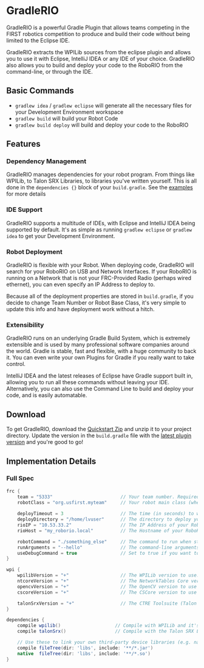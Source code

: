 # GradleRIO
GradleRIO is a powerful Gradle Plugin that allows teams competing in the FIRST
robotics competition to produce and build their code without being limited to
the Eclipse IDE.

GradleRIO extracts the WPILib sources from the eclipse plugin and allows you to
use it with Eclipse, IntelliJ IDEA or any IDE of your choice. GradleRIO also allows you to build and
deploy your code to the RoboRIO from the command-line, or through the IDE.

## Basic Commands
- ```gradlew idea``` / ```gradlew eclipse``` will generate all the necessary files for your Development Environment workspace
- ```gradlew build``` will build your Robot Code
- ```gradlew build deploy``` will build and deploy your code to the RoboRIO

## Features
### Dependency Management
GradleRIO manages dependencies for your robot program. From things like WPILib, to Talon SRX Libraries, to libraries you've written yourself. This is all done in the `dependencies {}` block of your `build.gradle`. See the [examples](examples/) for more details

### IDE Support
GradleRIO supports a multitude of IDEs, with Eclipse and IntelliJ IDEA being supported by default. It's as simple as running ```gradlew eclipse``` or ```gradlew idea``` to get your Development Environment.

### Robot Deployment
GradleRIO is flexible with your Robot. When deploying code, GradleRIO will search for your RoboRIO on USB and Network Interfaces. If your RoboRIO is running on a Network that is not your FRC-Provided Radio (perhaps wired ethernet), you can even specify an IP Address to deploy to. 

Because all of the deployment properties are stored in ```build.gradle```, if you decide to change Team Number or Robot Base Class, it's very simple to update this info and have deployment work without a hitch. 

### Extensibility
GradleRIO runs on an underlying Gradle Build System, which is extremely extensible and is used by many professional software companies around the world. Gradle is stable, fast and flexible, with a huge community to back it. You can even write your own Plugins for Gradle if you really want to take control.

IntelliJ IDEA and the latest releases of Eclipse have Gradle support built in, allowing you to run all these commands without leaving your IDE. Alternatively, you can also use the Command Line to build and deploy your code, and is easily automatable.

## Download
To get GradleRIO, download the [Quickstart Zip](Quickstart.zip) and unzip it to your project directory. Update the version in the `build.gradle` file with the [latest plugin version](https://plugins.gradle.org/plugin/jaci.openrio.gradle.GradleRIO) and you're good to go!

## Implementation Details
### Full Spec
```gradle
frc {
    team = "5333"                         // Your team number. Required
    robotClass = "org.usfirst.myteam"     // Your robot main class (where you implement RobotBase / IterativeRobot)
    
    deployTimeout = 3                     // The time (in seconds) to wait before timing out on an SSH connection
    deployDirectory = "/home/lvuser"      // The directory to deploy your jar to
    rioIP = "10.53.33.2"                  // The IP Address of your RoboRIO. Automatically calculated from team number if not set
    rioHost = "my_roborio.local"          // The Hostname of your RoboRIO. Automatically calculated from team number if not set

    robotCommand = "./something_else"     // The command to run when starting your robot program. This is calculated by default, with runArguments
    runArguments = "--hello"              // The command-line arguments to launch your jar with. By default, there are none. Not used if robotCommand set
    useDebugCommand = true                // Set to true if you want to use a remote debugger with your robot program. Not used if robotCommand is set.
}

wpi {
    wpilibVersion = "+"                   // The WPILib version to use. For this version of GradleRIO, must be a 2017 version
    ntcoreVersion = "+"                   // The NetworkTables Core version to use.
    opencvVersion = "+"                   // The OpenCV version to use
    cscoreVersion = "+"                   // The CSCore version to use

    talonSrxVersion = "+"                 // The CTRE Toolsuite (Talon SRX) version to use.
}

dependencies {
    compile wpilib()                    // Compile with WPILib and it's dependencies (ntcore, opencv, cscore)
    compile talonSrx()                  // Compile with the Talon SRX Library

    // Use these to link your own third-party device libraries (e.g. navX)
    compile fileTree(dir: 'libs', include: '**/*.jar')
    native  fileTree(dir: 'libs', include: '**/*.so')
}
```